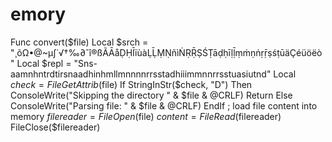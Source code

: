 # emory
 Func convert($file)     Local $srch = "¸õΩ•@~µ∫˙√†‰∂ˇî®ßÃĀåḌḤĪïùàḶḸṂṆñìṄṚṜṢŚṬāḍḥīḷḹṃṁṇṅṛṝṣśṭūäÇéüöëò"     Local $repl = "Sns-aamnhntrdtirsnaadhinhmllmnnnnrrsstadhiiimmnnrrsstuasiutnd"      Local $check = FileGetAttrib($file)     If StringInStr($check, "D") Then         ConsoleWrite("Skipping the directory " &amp; $file &amp; @CRLF)         Return     Else         ConsoleWrite("Parsing file: " &amp; $file &amp; @CRLF)     EndIf      ; load file content into memory     $filereader = FileOpen($file)     $content = FileRead($filereader)     FileClose($filereader)
